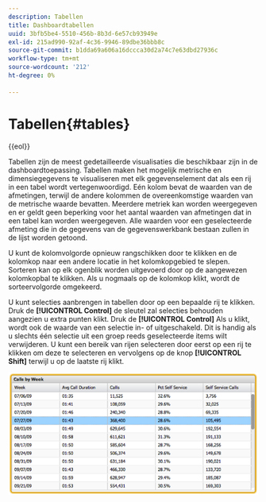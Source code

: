 ```yaml
---
description: Tabellen
title: Dashboardtabellen
uuid: 3bfb5be4-5510-456b-8b3d-6e57cb93949e
exl-id: 215ad990-92af-4c36-9946-89dbe36bbb8c
source-git-commit: b1dda69a606a16dccca30d2a74c7e63dbd27936c
workflow-type: tm+mt
source-wordcount: '212'
ht-degree: 0%

---
```


# Tabellen{#tables}

{{eol}}

Tabellen zijn de meest gedetailleerde visualisaties die beschikbaar zijn in de dashboardtoepassing. Tabellen maken het mogelijk metrische en dimensiegegevens te visualiseren met elk gegevenselement dat als een rij in een tabel wordt vertegenwoordigd. Eén kolom bevat de waarden van de afmetingen, terwijl de andere kolommen de overeenkomstige waarden van de metrische waarde bevatten. Meerdere metriek kan worden weergegeven en er geldt geen beperking voor het aantal waarden van afmetingen dat in een tabel kan worden weergegeven. Alle waarden voor een geselecteerde afmeting die in de gegevens van de gegevenswerkbank bestaan zullen in de lijst worden getoond.

U kunt de kolomvolgorde opnieuw rangschikken door te klikken en de kolomkop naar een andere locatie in het kolomkopgebied te slepen. Sorteren kan op elk ogenblik worden uitgevoerd door op de aangewezen kolomkopbal te klikken. Als u nogmaals op de kolomkop klikt, wordt de sorteervolgorde omgekeerd.

U kunt selecties aanbrengen in tabellen door op een bepaalde rij te klikken. Druk de **[!UICONTROL Control]** de sleutel zal selecties behouden aangezien u extra punten klikt. Druk de **[!UICONTROL Control]** Als u klikt, wordt ook de waarde van een selectie in- of uitgeschakeld. Dit is handig als u slechts één selectie uit een groep reeds geselecteerde items wilt verwijderen. U kunt een bereik van rijen selecteren door eerst op een rij te klikken om deze te selecteren en vervolgens op de knop **[!UICONTROL Shift]** terwijl u op de laatste rij klikt.

![](assets/table.png)
